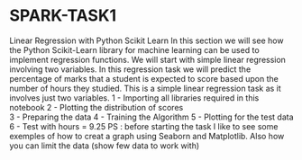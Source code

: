 # SPARK-TASK1
Linear Regression with Python Scikit Learn In this section we will see how the Python Scikit-Learn library for machine learning can be used to implement regression functions. We will start with simple linear regression involving two variables.  In this regression task we will predict the percentage of marks that a student is expected to score based upon the number of hours they studied. This is a simple linear regression task as it involves just two variables.
1 - Importing all libraries required in this notebook 
2 - Plotting the distribution of scores  
3 - Preparing the data  4 - Training the Algorithm 
5 - Plotting for the test data 
6 - Test with hours = 9.25 
PS : before starting the task I like to see some exemples of how to creat a graph using Seaborn and Matplotlib. Also how you can limit the data (show few data to work with) 
